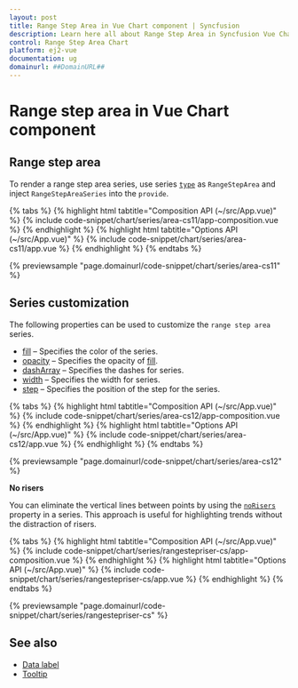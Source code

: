```yaml
---
layout: post
title: Range Step Area in Vue Chart component | Syncfusion
description: Learn here all about Range Step Area in Syncfusion Vue Chart component of Syncfusion Essential JS 2 and more.
control: Range Step Area Chart
platform: ej2-vue
documentation: ug
domainurl: ##DomainURL##
---
```


# Range step area in Vue Chart component

## Range step area

To render a range step area series, use series [`type`](https://ej2.syncfusion.com/vue/documentation/api/chart/series/#type) as `RangeStepArea` and inject `RangeStepAreaSeries`  into the `provide`.

{% tabs %}
{% highlight html tabtitle="Composition API (~/src/App.vue)" %}
{% include code-snippet/chart/series/area-cs11/app-composition.vue %}
{% endhighlight %}
{% highlight html tabtitle="Options API (~/src/App.vue)" %}
{% include code-snippet/chart/series/area-cs11/app.vue %}
{% endhighlight %}
{% endtabs %}
        
{% previewsample "page.domainurl/code-snippet/chart/series/area-cs11" %}

## Series customization

The following properties can be used to customize the `range step area` series.

* [fill](https://ej2.syncfusion.com/vue/documentation/api/chart/seriesModel/#fill) – Specifies the color of the series.
* [opacity](https://ej2.syncfusion.com/vue/documentation/api/chart/seriesModel/#opacity) – Specifies the opacity of [fill](https://ej2.syncfusion.com/vue/documentation/api/chart/seriesModel/#fill).
* [dashArray](https://ej2.syncfusion.com/vue/documentation/api/chart/seriesModel/#dasharray) – Specifies the dashes for series.
* [width](https://ej2.syncfusion.com/vue/documentation/api/chart/seriesModel/#width) – Specifies the width for series.
* [step](https://ej2.syncfusion.com/vue/documentation/api/chart/seriesModel/#step) – Specifies the position of the step for the series.

{% tabs %}
{% highlight html tabtitle="Composition API (~/src/App.vue)" %}
{% include code-snippet/chart/series/area-cs12/app-composition.vue %}
{% endhighlight %}
{% highlight html tabtitle="Options API (~/src/App.vue)" %}
{% include code-snippet/chart/series/area-cs12/app.vue %}
{% endhighlight %}
{% endtabs %}
        
{% previewsample "page.domainurl/code-snippet/chart/series/area-cs12" %}

**No risers**

You can eliminate the vertical lines between points by using the [`noRisers`](https://ej2.syncfusion.com/vue/documentation/api/chart/seriesModel/#norisers) property in a series. This approach is useful for highlighting trends without the distraction of risers.

{% tabs %}
{% highlight html tabtitle="Composition API (~/src/App.vue)" %}
{% include code-snippet/chart/series/rangestepriser-cs/app-composition.vue %}
{% endhighlight %}
{% highlight html tabtitle="Options API (~/src/App.vue)" %}
{% include code-snippet/chart/series/rangestepriser-cs/app.vue %}
{% endhighlight %}
{% endtabs %}
        
{% previewsample "page.domainurl/code-snippet/chart/series/rangestepriser-cs" %}

## See also

* [Data label](../data-labels/)
* [Tooltip](../tool-tip/)